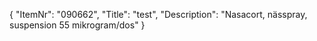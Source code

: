 {
  "ItemNr": "090662",
  "Title": "test",
  "Description": "Nasacort, nässpray, suspension 55 mikrogram/dos"
}